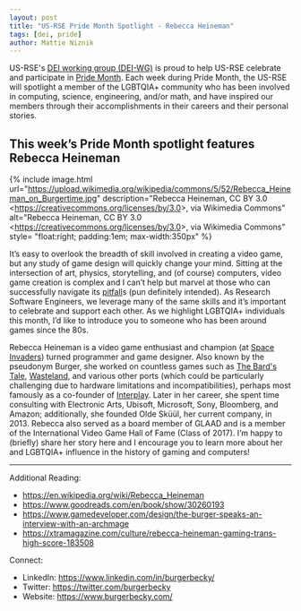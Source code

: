 ```yaml
---
layout: post
title: "US-RSE Pride Month Spotlight - Rebecca Heineman"
tags: [dei, pride]
author: Mattie Niznik
---
```


US-RSE's [DEI working group (DEI-WG)](https://us-rse.org/wg/dei/) is proud to
help US-RSE celebrate and participate in [Pride
Month](https://www.loc.gov/lgbt-pride-month/). Each week during Pride Month,
the US-RSE will spotlight a member of the LGBTQIA+ community who has been
involved in computing, science, engineering, and/or math, and have inspired our
members through their accomplishments in their careers and their personal
stories.

## This week’s Pride Month spotlight features Rebecca Heineman

{% include image.html
url="https://upload.wikimedia.org/wikipedia/commons/5/52/Rebecca_Heineman_on_Burgertime.jpg"
description="Rebecca Heineman, CC BY 3.0 &lt;https://creativecommons.org/licenses/by/3.0&gt;, via Wikimedia Commons"
alt="Rebecca Heineman, CC BY 3.0 &lt;https://creativecommons.org/licenses/by/3.0&gt;, via Wikimedia Commons"
style= "float:right; padding:1em; max-width:350px" %}

It’s easy to overlook the breadth of skill involved in creating a video game,
but any study of game design will quickly change your mind. Sitting at the
intersection of art, physics, storytelling, and (of course) computers, video
game creation is complex and I can’t help but marvel at those who can
successfully navigate its [pitfall](https://en.wikipedia.org/wiki/Pitfall!)s
(pun definitely intended). As Research Software Engineers, we leverage many of
the same skills and it’s important to celebrate and support each other. As we
highlight LGBTQIA+ individuals this month, I’d like to introduce you to someone
who has been around games since the 80s.

Rebecca Heineman is a video game enthusiast and champion (at [Space
Invaders](https://en.wikipedia.org/wiki/Space_Invaders)) turned programmer and
game designer. Also known by the pseudonym Burger, she worked on countless
games such as [The Bard's
Tale](https://en.wikipedia.org/wiki/The_Bard%27s_Tale_(1985_video_game)),
[Wasteland](https://en.wikipedia.org/wiki/Wasteland_(video_game)), and various
other ports (which could be particularly challenging due to hardware
limitations and incompatibilities), perhaps most famously as a co-founder of
[Interplay](https://en.wikipedia.org/wiki/Interplay_Entertainment). Later in
her career, she spent time consulting with Electronic Arts, Ubisoft, Microsoft,
Sony, Bloomberg, and Amazon; additionally, she founded Olde Sküül, her current
company, in 2013. Rebecca also served as a board member of GLAAD and is a
member of the International Video Game Hall of Fame (Class of 2017). I’m happy
to (briefly) share her story here and I encourage you to learn more about her
and LGBTQIA+ influence in the history of gaming and computers!

<hr>

Additional Reading:

- <https://en.wikipedia.org/wiki/Rebecca_Heineman>
- <https://www.goodreads.com/en/book/show/30260193>
- <https://www.gamedeveloper.com/design/the-burger-speaks-an-interview-with-an-archmage>
- <https://xtramagazine.com/culture/rebecca-heineman-gaming-trans-high-score-183508>

Connect:

- LinkedIn: <https://www.linkedin.com/in/burgerbecky/>
- Twitter: <https://twitter.com/burgerbecky>
- Website: <https://www.burgerbecky.com/>
